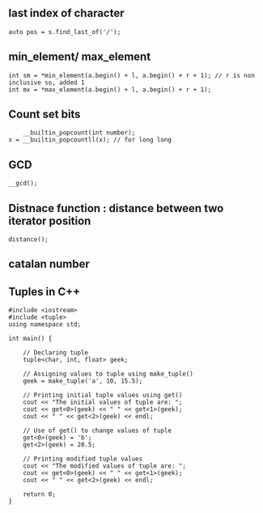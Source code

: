 ## last index of character
```
auto pos = s.find_last_of('/');
```
## min_element/ max_element
```
int sm = *min_element(a.begin() + l, a.begin() + r + 1); // r is non inclusive so, added 1
int mx = *max_element(a.begin() + l, a.begin() + r + 1);
```
## Count set bits
```
    __builtin_popcount(int number);
x = __builtin_popcountll(x); // for long long
```
## GCD
```
__gcd();
```
## Distnace function : distance between two iterator position
```
distance();
```
## catalan number

## Tuples in C++
```
#include <iostream>
#include <tuple>
using namespace std;

int main() {
  
    // Declaring tuple
    tuple<char, int, float> geek;

    // Assigning values to tuple using make_tuple()
    geek = make_tuple('a', 10, 15.5);

    // Printing initial tuple values using get()
    cout << "The initial values of tuple are: ";
    cout << get<0>(geek) << " " << get<1>(geek);
    cout << " " << get<2>(geek) << endl;

    // Use of get() to change values of tuple
    get<0>(geek) = 'b';
    get<2>(geek) = 20.5;

    // Printing modified tuple values
    cout << "The modified values of tuple are: ";
    cout << get<0>(geek) << " " << get<1>(geek);
    cout << " " << get<2>(geek) << endl;

    return 0;
}
```
